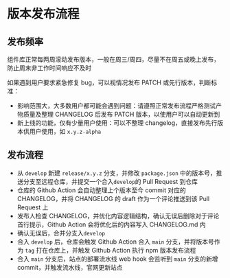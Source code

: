 # 版本发布流程

## 发布频率

组件库正常每两周滚动发布版本，一般在周三/周四，尽量不在周五或晚上发布，防止周末非工作时间响应不及时

如果遇到用户要求紧急修复 bug，可以视情况发布 PATCH 或先行版本，判断标准：

- 影响范围大，大多数用户都可能会遇到问题：请遵照正常发布流程严格测试产物质量及整理 CHANGELOG 后发布 PATCH 版本，以使用户可以自动更新到
- 新上线的功能，仅有少量用户使用：可以不整理 changelog，直接发布先行版本供用户使用，如 `x.y.z-alpha`

## 发布流程

- 从 `develop` 新建 `release/x.y.z` 分支，并修改 `package.json` 中的版本号，推送分支至远程仓库，并提交一个合入`develop`的 Pull Request 到仓库
- 仓库的 Github Action 会自动整理上个版本至今 commit 对应的 CHANGELOG，并将 CHANGELOG 的 draft 作为一个评论推送到该 Pull Request 上
- 发布人检查 CHANGELOG，并优化内容逻辑结构，确认无误后删除对于评论首行提示，Github Action 会将优化后的内容写入 CHANGELOG.md 内
- 确认无误后，合并分支入`develop`
- 合入 `develop` 后，仓库会触发 Github Action 合入 `main` 分支，并将版本号作为 `tag` 打在仓库上，并触发 Github Action 执行 npm 版本发布流程
- 合入 `main` 分支后，站点的部署流水线 web hook 会监听到 `main` 分支的新增 commit，并触发流水线，官网更新站点

